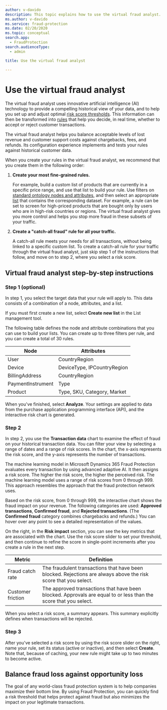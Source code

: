 ```yaml
---
author: v-davido
description: This topic explains how to use the virtual fraud analyst.
ms.author: v-davido
ms.service: fraud-protection
ms.date: 02/20/2020
ms.topic: conceptual
search.app: 
  - FraudProtection
search.audienceType:
  - admin

title: Use the virtual fraud analyst

---
```


# Use the virtual fraud analyst

The virtual fraud analyst uses innovative artificial intelligence (AI) technology to provide a compelling historical view of your data, and to help you set up and adjust optimal [risk score thresholds](scorecard.md). This information can then be transformed into [rules](lists-rules.md) that help you decide, in real time, whether to accept or reject customer transactions.

The virtual fraud analyst helps you balance acceptable levels of lost revenue and customer support costs against chargebacks, fees, and refunds. Its configuration experience implements and tests your rules against historical customer data.

When you create your rules in the virtual fraud analyst, we recommend that you create them in the following order:

1. **Create your most fine-grained rules.**

    For example, build a custom list of products that are currently in a specific price range, and use that list to build your rule. Use filters on [standard ontology nodes and attributes](graph-explorer.md), and then select an appropriate [list](lists-rules.md) that contains the corresponding dataset. For example, a rule can be set to screen for high-priced products that are bought only by users who are in high-risk countries or regions. The virtual fraud analyst gives you more control and helps you stop more fraud in these subsets of your traffic.

2. **Create a "catch-all fraud" rule for all your traffic.**

    A catch-all rule meets your needs for all transactions, without being linked to a specific custom list. To create a catch-all rule for your traffic through the virtual fraud analyst, just skip step 1 of the instructions that follow, and move on to step 2, where you select a risk score.

## Virtual fraud analyst step-by-step instructions

### Step 1 (optional)

In step 1, you select the target data that your rule will apply to. This data consists of a combination of a node, attributes, and a list.

If you must first create a new list, select **Create new list** in the List management tool.

The following table defines the node and attribute combinations that you can use to build your lists. You can create up to three filters per rule, and you can create a total of 30 rules.

| Node | Attributes |
|---|---|
| User | CountryRegion |
| Device | DeviceType, IPCountryRegion |
| BillingAddress | CountryRegion |
| PaymentInstrument | Type |
| Product | Type, SKU, Category, Market |

When you've finished, select **Analyze**. Your settings are applied to data from the purchase application programming interface (API), and the interactive risk chart is generated.

### Step 2

In step 2, you use the **Transaction data** chart to examine the effect of fraud on your historical transaction data. You can filter your view by selecting a range of dates and a range of risk scores. In the chart, the x-axis represents the risk score, and the y-axis represents the number of transactions.

The machine learning model in Microsoft Dynamics 365 Fraud Protection evaluates every transaction by using advanced adaptive AI. It then assigns a risk score. The higher the risk score, the higher the perceived risk. The machine learning model uses a range of risk scores from 0 through 999. This approach resembles the approach that the fraud protection network uses.

Based on the risk score, from 0 through 999, the interactive chart shows the fraud impact on your revenue. The following categories are used: **Approved transactions**, **Confirmed fraud**, and **Rejected transactions**. (The **Confirmed fraud** category combines chargebacks and refunds.) You can hover over any point to see a detailed representation of the values.

On the right, in the **Risk impact** section, you can see the key metrics that are associated with the chart. Use the risk score slider to set your threshold, and then continue to refine the score in single-point increments after you create a rule in the next step.

| Metric | Definition |
|---|---|
| Fraud catch rate | The fraudulent transactions that have been blocked. Rejections are always above the risk score that you select. |
| Customer friction | The approved transactions that have been blocked. Approvals are equal to or less than the score that you select. |

When you select a risk score, a summary appears. This summary explicitly defines when transactions will be rejected.

### Step 3

After you've selected a risk score by using the risk score slider on the right, name your rule, set its status (active or inactive), and then select **Create**. Note that, because of caching, your new rule might take up to two minutes to become active.

## Balance fraud loss against opportunity loss

The goal of any world-class fraud protection system is to help companies maximize their bottom line. By using Fraud Protection, you can quickly find a risk threshold that helps protect against fraud but also minimizes the impact on your legitimate transactions.
